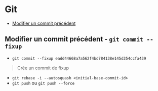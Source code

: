 # Git

* [Modifier un commit précédent](#fixup)

## <a name="fixup"></a> Modifier un commit précédent - `git commit --fixup`

* `git commit --fixup eadd44668a7a562f4bd784138e145d354ccfa439`

> Crée un commit de fixup

* `git rebase -i --autosquash <initial-base-commit-id>`
* `git push` ou `git push --force`

